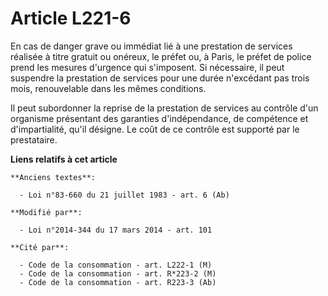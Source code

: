# Article L221-6

En cas de danger grave ou immédiat lié à une prestation de services réalisée à titre gratuit ou onéreux, le préfet ou, à
Paris, le préfet de police prend les mesures d'urgence qui s'imposent. Si nécessaire, il peut suspendre la prestation de
services pour une durée n'excédant pas trois mois, renouvelable dans les mêmes conditions.

Il peut subordonner la reprise de la prestation de services au contrôle d'un organisme présentant des garanties
d'indépendance, de compétence et d'impartialité, qu'il désigne. Le coût de ce contrôle est supporté par le prestataire.

**Liens relatifs à cet article**

	**Anciens textes**:

	  - Loi n°83-660 du 21 juillet 1983 - art. 6 (Ab)

	**Modifié par**:

	  - Loi n°2014-344 du 17 mars 2014 - art. 101

	**Cité par**:

	  - Code de la consommation - art. L222-1 (M)
	  - Code de la consommation - art. R*223-2 (M)
	  - Code de la consommation - art. R223-3 (Ab)

